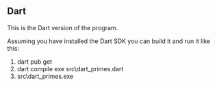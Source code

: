 ## Dart

This is the Dart version of the program.

Assuming you have installed the Dart SDK you can build it and run it like this:

1. dart pub get
2. dart compile exe src\dart_primes.dart
3. src\dart_primes.exe

